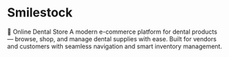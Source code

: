 # Smilestock
🦷 Online Dental Store A modern e-commerce platform for dental products — browse, shop, and manage dental supplies with ease. Built for vendors and customers with seamless navigation and smart inventory management.
